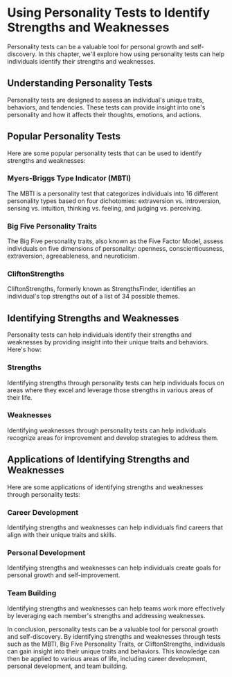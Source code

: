 Using Personality Tests to Identify Strengths and Weaknesses
==================================================================================================

Personality tests can be a valuable tool for personal growth and self-discovery. In this chapter, we'll explore how using personality tests can help individuals identify their strengths and weaknesses.

Understanding Personality Tests
-------------------------------

Personality tests are designed to assess an individual's unique traits, behaviors, and tendencies. These tests can provide insight into one's personality and how it affects their thoughts, emotions, and actions.

Popular Personality Tests
-------------------------

Here are some popular personality tests that can be used to identify strengths and weaknesses:

### Myers-Briggs Type Indicator (MBTI)

The MBTI is a personality test that categorizes individuals into 16 different personality types based on four dichotomies: extraversion vs. introversion, sensing vs. intuition, thinking vs. feeling, and judging vs. perceiving.

### Big Five Personality Traits

The Big Five personality traits, also known as the Five Factor Model, assess individuals on five dimensions of personality: openness, conscientiousness, extraversion, agreeableness, and neuroticism.

### CliftonStrengths

CliftonStrengths, formerly known as StrengthsFinder, identifies an individual's top strengths out of a list of 34 possible themes.

Identifying Strengths and Weaknesses
------------------------------------

Personality tests can help individuals identify their strengths and weaknesses by providing insight into their unique traits and behaviors. Here's how:

### Strengths

Identifying strengths through personality tests can help individuals focus on areas where they excel and leverage those strengths in various areas of their life.

### Weaknesses

Identifying weaknesses through personality tests can help individuals recognize areas for improvement and develop strategies to address them.

Applications of Identifying Strengths and Weaknesses
----------------------------------------------------

Here are some applications of identifying strengths and weaknesses through personality tests:

### Career Development

Identifying strengths and weaknesses can help individuals find careers that align with their unique traits and skills.

### Personal Development

Identifying strengths and weaknesses can help individuals create goals for personal growth and self-improvement.

### Team Building

Identifying strengths and weaknesses can help teams work more effectively by leveraging each member's strengths and addressing weaknesses.

In conclusion, personality tests can be a valuable tool for personal growth and self-discovery. By identifying strengths and weaknesses through tests such as the MBTI, Big Five Personality Traits, or CliftonStrengths, individuals can gain insight into their unique traits and behaviors. This knowledge can then be applied to various areas of life, including career development, personal development, and team building.
